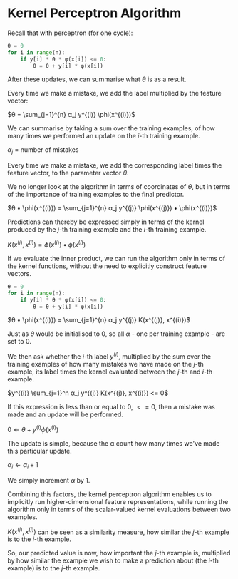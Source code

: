 # Kernel Perceptron Algorithm

Recall that with perceptron (for one cycle):

```python
θ = 0
for i in range(n):
    if y[i] * θ * φ(x[i]) <= 0:
        θ = θ + y[i] * φ(x[i])
```

After these updates, we can summarise what $θ$ is as a result.

Every time we make a mistake, we add the label multiplied by the feature vector:

$θ = \sum_{j=1}^{n} α_j y^{(i)} \phi(x^{(i)})$

We can summarise by taking a sum over the training examples, of how many times we performed an update on the $i$-th training example.

$α_j$ = number of mistakes

Every time we make a mistake, we add the corresponding label times the feature vector, to the parameter vector $θ$.

We no longer look at the algorithm in terms of coordinates of $θ$, but in terms of the importance of training examples to the final predictor.

$θ • \phi(x^{(i)}) = \sum_{j=1}^{n} α_j y^{(j)} \phi(x^{(j)}) • \phi(x^{(i)})$

Predictions can thereby be expressed simply in terms of the kernel produced by the $j$-th training example and the $i$-th training example.

$K(x^{(j)}, x^{(i)}) = \phi(x^{(j)}) • \phi(x^{(i)})$

If we evaluate the inner product, we can run the algorithm only in terms of the kernel functions, without the need to explicitly construct feature vectors.

```python
θ = 0
for i in range(n):
    if y[i] * θ * φ(x[i]) <= 0:
        θ = θ + y[i] * φ(x[i])
```

$θ • \phi(x^{(i)}) = \sum_{j=1}^{n} α_j y^{(j)} K(x^{(j)}, x^{(i)})$

Just as $θ$ would be initialised to $0$, so all $α$ - one per training example - are set to $0$.

We then ask whether the $i$-th label $y^{(i)}$, multiplied by the sum over the training examples of how many mistakes we have made on the $j$-th example, its label times the kernel evaluated between the $j$-th and $i$-th example.

$y^{(i)} \sum_{j=1}^n α_j y^{(j)} K(x^{(j)}, x^{(i)}) <= 0$

If this expression is less than or equal to $0$, $<= 0$, then a mistake was made and an update will be performed.

$0 ← θ + y^{(i)} \phi(x^{(i)})$

The update is simple, because the α count how many times we've made this particular update.

$α_i ← α_i + 1$

We simply increment $α$ by $1$.

Combining this factors, the kernel perceptron algorithm enables us to implicitly run higher-dimensional feature representations, while running the algorithm only in terms of the scalar-valued kernel evaluations between two examples.

$K(x^{(j)}, x^{(i)})$ can be seen as a similarity measure, how similar the $j$-th example is to the $i$-th example.

So, our predicted value is now, how important the $j$-th example is, multiplied by how similar the example we wish to make a prediction about (the $i$-th example) is to the $j$-th example.
